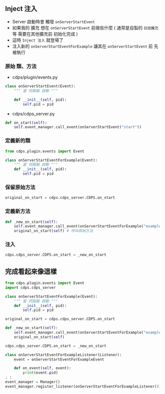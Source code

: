 ## Inject 注入
- Server 啟動時會 觸發 `onServerStartEvent`
- 如果我的 擴充 想在 `onServerStartEvent` 前做些什麼 ( 通常是自製的 `日誌擴充` 等 需要在其他擴充前 初始化完成 )
- 這時 `Inject 注入` 就登場了
- 注入新的 `onServerStartEventForExample` 讓其在 `onServerStartEvent` 前 先被執行

### 原始 類、方法
- cdps/plugin/events.py
```py
class onServerStartEvent(Event):
    """ 當 伺服器 啟動 """

    def __init__(self, pid):
        self.pid = pid
```
- cdps/cdps_server.py
```py
def on_start(self):
    self.event_manager.call_event(onServerStartEvent("start"))
```
### 定義新的類
```py
from cdps.plugin.events import Event

class onServerStartEventForExample(Event):
    """ 當 伺服器 啟動 """
    def __init__(self, pid):
        self.pid = pid
```
### 保留原始方法
```py
original_on_start = cdps.cdps_server.CDPS.on_start
```
### 定義新方法
```py
def _new_on_start(self):
    self.event_manager.call_event(onServerStartEventForExample("example")) # 多了這行
    original_on_start(self) # 呼叫原始方法
```
### 注入
```py
cdps.cdps_server.CDPS.on_start = _new_on_start
```

## 完成看起來像這樣
```py
from cdps.plugin.events import Event
import cdps.cdps_server

class onServerStartEventForExample(Event):
    """ 當 伺服器 啟動 """
    def __init__(self, pid):
        self.pid = pid

original_on_start = cdps.cdps_server.CDPS.on_start

def _new_on_start(self):
    self.event_manager.call_event(onServerStartEventForExample("example"))
    original_on_start(self)

cdps.cdps_server.CDPS.on_start = _new_on_start

class onServerStartEventForExampleListener(Listener):
    event = onServerStartEventForExampleEvent

    def on_event(self, event):
        print(event.pid)
; :
event_manager = Manager()
event_manager.register_listener(onServerStartEventForExampleListener()) # 別忘了監聽事件
```